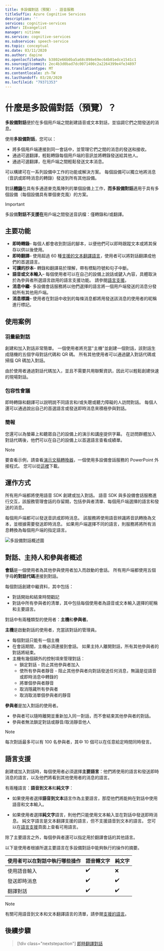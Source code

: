 ```yaml
---
title: 多設備對話（預覽） - 語音服務
titleSuffix: Azure Cognitive Services
description: ''
services: cognitive-services
author: IEvangelist
manager: nitinme
ms.service: cognitive-services
ms.subservice: speech-service
ms.topic: conceptual
ms.date: 03/11/2020
ms.author: dapine
ms.openlocfilehash: b3802e66b0ba5a68c898e69ec64b01edce1541c1
ms.sourcegitcommit: 2ec4b3d0bad7dc0071400c2a2264399e4fe34897
ms.translationtype: MT
ms.contentlocale: zh-TW
ms.lasthandoff: 03/28/2020
ms.locfileid: "79371353"
---
```

# <a name="what-is-multi-device-conversation-preview"></a>什麼是多設備對話（預覽）？

**多設備對話**便於在多個用戶端之間創建語音或文本對話，並協調它們之間發送的消息。

使用**多設備對話**，您可以：

- 將多個用戶端連接到同一會話中，並管理它們之間的消息的發送和接收。
- 通過可選翻譯，輕鬆轉錄每個用戶端的音訊並將轉錄發送給其他人。
- 通過可選翻譯，在用戶端之間輕鬆發送文本消息。

可以構建可在一系列設備中工作的功能或解決方案。 每個設備可以獨立地將消息（音訊或即時消息的轉錄）發送到所有其他設備。

對話[**轉錄**](conversation-transcription.md)在具有多通道麥克風陣列的單個設備上工作，**而多設備對話**適用于具有多個設備（每個設備具有單個麥克風）的方案。

>[!IMPORTANT]
> 多設備**對話不支援在**用戶端之間發送音訊檔：僅轉錄和/或翻譯。

## <a name="key-features"></a>主要功能

- **即時轉錄**– 每個人都會收到對話的腳本，以便他們可以即時跟蹤文本或將其保存以供以後使用。
- **即時翻譯**– 使用超過 60 種[支援的文本翻譯語言](language-support.md#text-languages)，使用者可以將對話翻譯成他們的首選語言。
- **可讀的抄本**– 轉錄和翻譯易於理解，帶有標點符號和句子中斷。
- **語音或文本輸入**– 每個使用者可以在自己的設備上說話或鍵入內容，具體取決於為參與者所選語言啟用的語言支援功能。 請參閱[語言支援](language-support.md#speech-to-text)。
- **消息中繼**- 多設備會話服務將以他們選擇的語言將一個用戶端發送的消息分發給所有其他用戶端。
- **消息標識**– 使用者在對話中收到的每條消息都將用發送該消息的使用者的昵稱進行標記。

## <a name="use-cases"></a>使用案例

### <a name="lightweight-conversations"></a>羽量級對話

創建和加入對話非常簡單。 一個使用者將充當"主機"並創建一個對話，該對話生成隨機的五個字母對話代碼和 QR 碼。 所有其他使用者可以通過鍵入對話代碼或掃描 QR 碼加入對話。 

由於使用者通過對話代碼加入，並且不需要共用聯繫資訊，因此可以輕鬆創建快速的現場對話。

### <a name="inclusive-meetings"></a>包容性會議

即時轉錄和翻譯可以説明說不同語言和/或失聰或聽力障礙的人訪問對話。 每個人還可以通過說出自己的首選語言或發送即時消息來積極參與對話。

### <a name="presentations"></a>簡報

您還可以為螢幕上和聽眾自己的設備上的演示和講座提供字幕。 在訪問群體加入對話代碼後，他們可以在自己的設備上以首選語言查看成績單。

> [!NOTE]
> 要查看示例，請查看[演示文稿轉換器](https://www.microsoft.com/translator/apps/presentation-translator/)，一個使用多設備會話服務的 PowerPoint 外接程式。 您可以從[這裡](https://www.microsoft.com/download/details.aspx?id=55024)下載。

## <a name="how-it-works"></a>運作方式

所有用戶端都將使用語音 SDK 創建或加入對話。 語音 SDK 與多設備會話服務進行交互，該服務管理會話的存留期，包括參與者清單、每個用戶端選擇的語言和發送的消息。  

每個用戶端都可以發送音訊或即時消息。 該服務將使用語音辨識將音訊轉換為文本，並根據需要發送即時消息。 如果用戶端選擇不同的語言，則服務將將所有消息轉換為每個用戶端的指定語言。

![多設備對話概述圖](media/scenarios/multi-device-conversation.png)

## <a name="overview-of-conversation-host-and-participant"></a>對話、主持人和參與者概述

**會話**是一個使用者為其他參與使用者加入而啟動的會話。 所有用戶端都使用五個字母**的對話代碼**連接到對話。

每個對話創建中繼資料，其中包括：
-    對話開始和結束時間戳記
-    對話中所有參與者的清單，其中包括每個使用者為語音或文本輸入選擇的昵稱和主要語言。


對話中有兩種類型的使用者：**主機**和**參與者**。

**主機**是啟動對話的使用者，充當該對話的管理員。
- 每個對話只能有一個主機
- 在會話期間，主機必須連接到會話。 如果主持人離開對話，所有其他參與者的對話將結束。
- 主機有幾個額外的控制項來管理對話： 
    - 鎖定對話 - 防止其他參與者加入
    - 使所有參與者靜音 - 阻止其他參與者向對話發送任何消息，無論是從語音或即時消息中轉錄的
    - 將單個參與者靜音
    - 取消隱藏所有參與者
    - 取消取消單個參與者的靜音

**參與者**是加入對話的使用者。
- 參與者可以隨時離開並重新加入同一對話，而不會結束其他參與者的對話。
- 參與者無法鎖定對話或靜音/取消靜音他人

> [!NOTE]
> 每次對話最多可以有 100 名參與者，其中 10 個可以在任意給定時間同時發言。

## <a name="language-support"></a>語言支援

創建或加入對話時，每個使用者必須選擇**主要語言**：他們將使用的語言和發送即時消息的語言，以及他們將看到其他使用者的消息的語言。

有兩種語言：**語音到文本**和**純文字**：
- 如果使用者選擇**語音到文本**語言作為主要語言，那麼他們將能夠在對話中使用語音和文本輸入。

- 如果使用者選擇**純文字**語言，則他們只能使用文本輸入並在對話中發送即時消息。 純文字語言是文本翻譯支援的語言，但不支援語音到文本的語言。 您可以在[語言支援](supported-languages.md)頁面上查看可用語言。

除了主要語言之外，每個參與者還可以指定用於翻譯會話的其他語言。

以下是使用者根據所選主要語言在多設備對話中能夠執行的操作的摘要。


| 使用者可以在對話中執行哪些操作 | 語音轉文字 | 純文字 |
|-----------------------------------|----------------|------|
| 使用語音輸入 | ✔️ | ❌ |
| 發送即時消息 | ✔️ | ✔️ |
| 翻譯對話 | ✔️ | ✔️ |

> [!NOTE]
> 有關可用語音到文本和文本翻譯語言的清單，請參閱[支援的語言](supported-languages.md)。



## <a name="next-steps"></a>後續步驟

> [!div class="nextstepaction"]
> [即時翻譯對話](quickstarts/multi-device-conversation.md)
